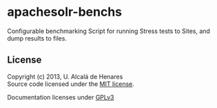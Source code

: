 apachesolr-benchs
=================

Configurable benchmarking Script for running Stress tests to Sites, and dump results to files.


## License
Copyright (c) 2013, U. Alcalá de Henares    
Source code licensed under the [MIT license](LICENSE-MIT "MIT License").

Documentation licenses under [GPLv3](http://www.gnu.org/licenses/gpl-3.0.html "GPLv3")
